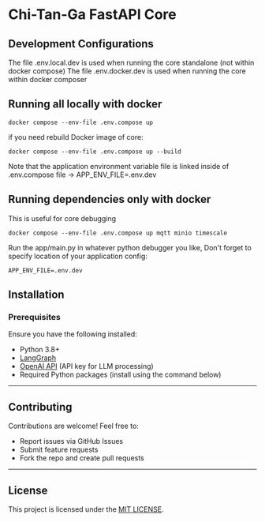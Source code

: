 # Chi-Tan-Ga FastAPI Core

## Development Configurations

The file .env.local.dev is used when running the core standalone (not within docker compose)
The file .env.docker.dev is used when running the core within docker composer

## Running all locally with docker
```
docker compose --env-file .env.compose up
```
if you need rebuild Docker image of core:
```
docker compose --env-file .env.compose up --build
```
Note that the application environment variable file is linked inside of .env.compose file -> APP_ENV_FILE=.env.dev
## Running dependencies only with docker
This is useful for core debugging
```
docker compose --env-file .env.compose up mqtt minio timescale
```

Run the app/main.py in whatever python debugger you like,
Don't forget to specify location of your application config:
```
APP_ENV_FILE=.env.dev
```

## Installation
### Prerequisites
Ensure you have the following installed:
- Python 3.8+
- [LangGraph](https://github.com/langchain-ai/langgraph)
- [OpenAI API](https://openai.com/) (API key for LLM processing)
- Required Python packages (install using the command below)

---
## Contributing
Contributions are welcome! Feel free to:
- Report issues via GitHub Issues
- Submit feature requests
- Fork the repo and create pull requests

---
## License
This project is licensed under the [MIT LICENSE](https://mit-license.org/).

